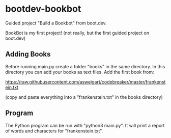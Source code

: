 # bootdev-bookbot
Guided project "Build a Bookbot" from boot.dev.

BookBot is my first project! (not really, but the first guided project on boot.dev)

## Adding Books

Before running main.py create a folder "books" in the same directory.
In this directory you can add your books as text files.
Add the first book from:

https://raw.githubusercontent.com/asweigart/codebreaker/master/frankenstein.txt

(copy and paste everything into a "frankenstein.txt" in the books directory)

## Program

The Python program can be run with "python3 main.py".
It will print a report of words and characters for "frankenstein.txt".
